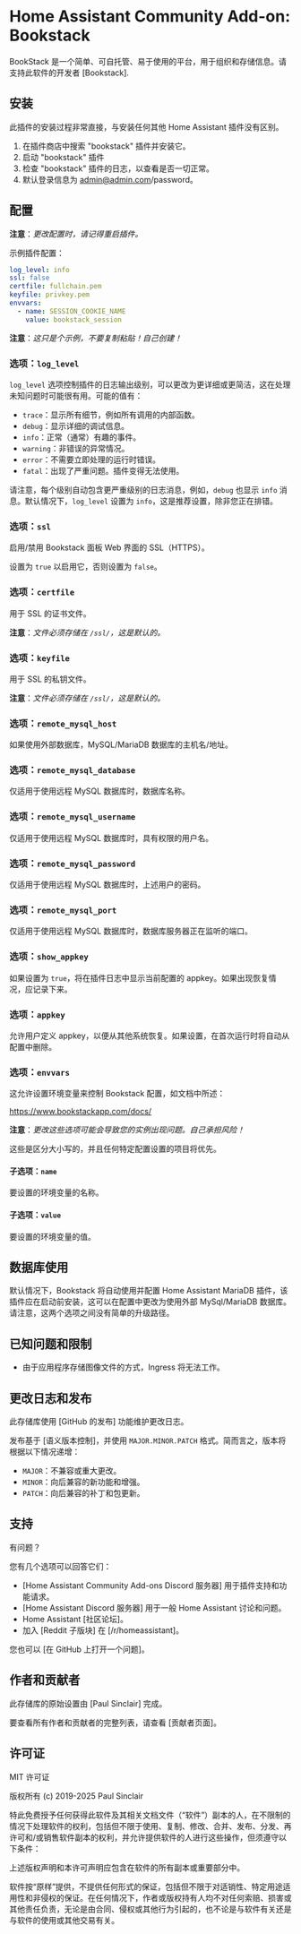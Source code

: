 # Home Assistant Community Add-on: Bookstack

BookStack 是一个简单、可自托管、易于使用的平台，用于组织和存储信息。请支持此软件的开发者 [Bookstack].

## 安装

此插件的安装过程非常直接，与安装任何其他 Home Assistant 插件没有区别。

1. 在插件商店中搜索 "bookstack" 插件并安装它。
1. 启动 "bookstack" 插件
1. 检查 "bookstack" 插件的日志，以查看是否一切正常。
1. 默认登录信息为 admin@admin.com/password。

## 配置

**注意**：_更改配置时，请记得重启插件。_

示例插件配置：

```yaml
log_level: info
ssl: false
certfile: fullchain.pem
keyfile: privkey.pem
envvars:
  - name: SESSION_COOKIE_NAME
    value: bookstack_session
```

**注意**：_这只是个示例，不要复制粘贴！自己创建！_

### 选项：`log_level`

`log_level` 选项控制插件的日志输出级别，可以更改为更详细或更简洁，这在处理未知问题时可能很有用。可能的值有：

- `trace`：显示所有细节，例如所有调用的内部函数。
- `debug`：显示详细的调试信息。
- `info`：正常（通常）有趣的事件。
- `warning`：非错误的异常情况。
- `error`：不需要立即处理的运行时错误。
- `fatal`：出现了严重问题。插件变得无法使用。

请注意，每个级别自动包含更严重级别的日志消息，例如，`debug` 也显示 `info` 消息。默认情况下，`log_level` 设置为 `info`，这是推荐设置，除非您正在排错。

### 选项：`ssl`

启用/禁用 Bookstack 面板 Web 界面的 SSL（HTTPS）。

设置为 `true` 以启用它，否则设置为 `false`。

### 选项：`certfile`

用于 SSL 的证书文件。

**注意**：_文件必须存储在 `/ssl/`，这是默认的。_

### 选项：`keyfile`

用于 SSL 的私钥文件。

**注意**：_文件必须存储在 `/ssl/`，这是默认的。_

### 选项：`remote_mysql_host`

如果使用外部数据库，MySQL/MariaDB 数据库的主机名/地址。

### 选项：`remote_mysql_database`

仅适用于使用远程 MySQL 数据库时，数据库名称。

### 选项：`remote_mysql_username`

仅适用于使用远程 MySQL 数据库时，具有权限的用户名。

### 选项：`remote_mysql_password`

仅适用于使用远程 MySQL 数据库时，上述用户的密码。

### 选项：`remote_mysql_port`

仅适用于使用远程 MySQL 数据库时，数据库服务器正在监听的端口。

### 选项：`show_appkey`

如果设置为 `true`，将在插件日志中显示当前配置的 appkey。如果出现恢复情况，应记录下来。

### 选项：`appkey`

允许用户定义 appkey，以便从其他系统恢复。如果设置，在首次运行时将自动从配置中删除。

### 选项：`envvars`

这允许设置环境变量来控制 Bookstack 配置，如文档中所述：

<https://www.bookstackapp.com/docs/>

**注意**：_更改这些选项可能会导致您的实例出现问题。自己承担风险！_

这些是区分大小写的，并且任何特定配置设置的项目将优先。

#### 子选项：`name`

要设置的环境变量的名称。

#### 子选项：`value`

要设置的环境变量的值。

## 数据库使用

默认情况下，Bookstack 将自动使用并配置 Home Assistant MariaDB 插件，该插件应在启动前安装，这可以在配置中更改为使用外部 MySql/MariaDB 数据库。请注意，这两个选项之间没有简单的升级路径。

## 已知问题和限制

- 由于应用程序存储图像文件的方式，Ingress 将无法工作。

## 更改日志和发布

此存储库使用 [GitHub 的发布] 功能维护更改日志。

发布基于 [语义版本控制]，并使用 `MAJOR.MINOR.PATCH` 格式。简而言之，版本将根据以下情况递增：

- `MAJOR`：不兼容或重大更改。
- `MINOR`：向后兼容的新功能和增强。
- `PATCH`：向后兼容的补丁和包更新。

## 支持

有问题？

您有几个选项可以回答它们：

- [Home Assistant Community Add-ons Discord 服务器] 用于插件支持和功能请求。
- [Home Assistant Discord 服务器] 用于一般 Home Assistant 讨论和问题。
- Home Assistant [社区论坛]。
- 加入 [Reddit 子版块] 在 [/r/homeassistant]。

您也可以 [在 GitHub 上打开一个问题]。

## 作者和贡献者

此存储库的原始设置由 [Paul Sinclair] 完成。

要查看所有作者和贡献者的完整列表，请查看 [贡献者页面]。

## 许可证

MIT 许可证

版权所有 (c) 2019-2025 Paul Sinclair

特此免费授予任何获得此软件及其相关文档文件（“软件”）副本的人，在不限制的情况下处理软件的权利，包括但不限于使用、复制、修改、合并、发布、分发、再许可和/或销售软件副本的权利，并允许提供软件的人进行这些操作，但须遵守以下条件：

上述版权声明和本许可声明应包含在软件的所有副本或重要部分中。

软件按“原样”提供，不提供任何形式的保证，包括但不限于对适销性、特定用途适用性和非侵权的保证。在任何情况下，作者或版权持有人均不对任何索赔、损害或其他责任负责，无论是由合同、侵权或其他行为引起的，也不论是与软件有关还是与软件的使用或其他交易有关。